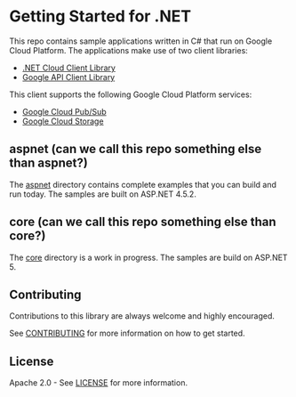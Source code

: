 # Getting Started for .NET

This repo contains sample applications written in C# that run on Google Cloud Platform. The applications make use of two client libraries:

* [.NET Cloud Client Library]
* [Google API Client Library]

This client supports the following Google Cloud Platform services:

* [Google Cloud Pub/Sub](#google-cloud-pubsub)
* [Google Cloud Storage](#google-cloud-storage)

## aspnet (can we call this repo something else than aspnet?)

The [aspnet] directory contains complete examples that you can build and run today. The samples are built on ASP.NET 4.5.2.

## core (can we call this repo something else than core?)

The [core] directory is a work in progress. The samples are build on ASP.NET 5.

## Contributing

Contributions to this library are always welcome and highly encouraged.

See [CONTRIBUTING] for more information on how to get started.

## License

Apache 2.0 - See [LICENSE] for more information.

[aspnet]: https://github.com/GoogleCloudPlatform/getting-started-dotnet/tree/master/aspnet
[core]: https://github.com/GoogleCloudPlatform/getting-started-dotnet/tree/master/core
[.NET Cloud Client Library]: https://github.com/googlecloudplatform/gcloud-dotnet
[Google API Client Library]: https://github.com/google/google-api-dotnet-client
[CONTRIBUTING]:https://github.com/GoogleCloudPlatform/gcloud-dotnet/blob/master/CONTRIBUTING.md
[LICENSE]: https://github.com/GoogleCloudPlatform/gcloud-dotnet/blob/master/LICENSE
